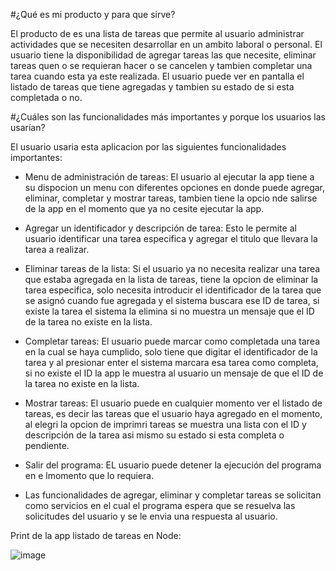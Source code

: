 #¿Qué es mi producto y para que sirve?

El producto de es una lista de tareas que permite al usuario administrar actividades que se necesiten desarrollar en un ambito laboral o personal. El usuario tiene la disponibilidad de agregar tareas las que necesite, eliminar tareas quen o se requieran hacer o se cancelen y tambien completar una tarea cuando esta ya este realizada. El usuario puede ver en pantalla el listado de tareas que tiene agregadas y tambien su estado de si esta completada o no.

#¿Cuáles son las funcionalidades más importantes y porque los usuarios las usarían?

El usuario usaria esta aplicacion por las siguientes funcionalidades importantes:

- Menu de administración de tareas: El usuario al ejecutar la app tiene a su dispocion un menu con diferentes opciones en donde puede agregar, eliminar, completar y mostrar tareas, tambien tiene la opcio nde salirse de la app en el momento que ya no cesite ejecutar la app.

- Agregar un identificador y descripción de tarea: Esto le permite al usuario identificar una tarea especifica y agregar el titulo que llevara la tarea a realizar.

- Eliminar tareas de la lista: Si el usuario ya no necesita realizar una tarea que estaba agregada en la lista de tareas, tiene la opcion de eliminar la tarea especifica, solo necesita introducir el identificador de la tarea que se asignó cuando fue agregada y el sistema buscara ese ID de tarea, si existe la tarea el sistema la elimina si no muestra un mensaje que el ID de la tarea no existe en la lista.

- Completar tareas: El usuario puede marcar como completada una tarea en la cual se haya cumplido, solo tiene que digitar el identificador de la tarea y al presionar enter el sistema marcara esa tarea como completa, si no existe el ID la app le muestra al usuario un mensaje de que el ID de la tarea no existe en la lista.

- Mostrar tareas: El usuario puede en cualquier momento ver el listado de tareas, es decir las tareas que el usuario haya agregado en el momento, al elegri la opcion de imprimri tareas se muestra una lista con el ID y descripción de la tarea asi mismo su estado si esta completa o pendiente.

- Salir del programa: EL usuario puede detener la ejecución del programa en e lmomento que lo requiera.

- Las funcionalidades de agregar, eliminar y completar tareas se solicitan como servicios en el cual el programa espera que se resuelva las solicitudes del usuario y se le envia una respuesta al usuario.

Print de la app listado de tareas en Node:

![image](https://github.com/fernandolhoyosh/node-server/assets/108826210/31082cc2-4ed6-4051-b166-7b5064c8e566)



